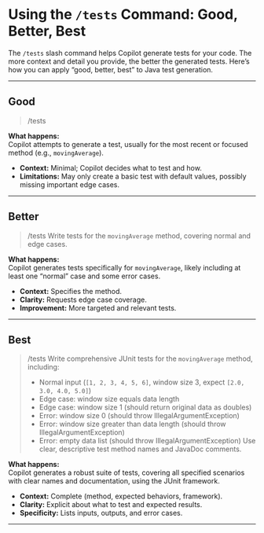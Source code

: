 # Using the `/tests` Command: Good, Better, Best

The `/tests` slash command helps Copilot generate tests for your code. The more context and detail you provide, the better the generated tests. Here’s how you can apply “good, better, best” to Java test generation.

---

## Good

> /tests

**What happens:**  
Copilot attempts to generate a test, usually for the most recent or focused method (e.g., `movingAverage`).  
- **Context:** Minimal; Copilot decides what to test and how.
- **Limitations:** May only create a basic test with default values, possibly missing important edge cases.

---

## Better

> /tests Write tests for the `movingAverage` method, covering normal and edge cases.

**What happens:**  
Copilot generates tests specifically for `movingAverage`, likely including at least one “normal” case and some error cases.
- **Context:** Specifies the method.
- **Clarity:** Requests edge case coverage.
- **Improvement:** More targeted and relevant tests.

---

## Best

> /tests Write comprehensive JUnit tests for the `movingAverage` method, including:
> - Normal input (`[1, 2, 3, 4, 5, 6]`, window size 3, expect `[2.0, 3.0, 4.0, 5.0]`)
> - Edge case: window size equals data length
> - Edge case: window size 1 (should return original data as doubles)
> - Error: window size 0 (should throw IllegalArgumentException)
> - Error: window size greater than data length (should throw IllegalArgumentException)
> - Error: empty data list (should throw IllegalArgumentException)
> Use clear, descriptive test method names and JavaDoc comments.

**What happens:**  
Copilot generates a robust suite of tests, covering all specified scenarios with clear names and documentation, using the JUnit framework.
- **Context:** Complete (method, expected behaviors, framework).
- **Clarity:** Explicit about what to test and expected results.
- **Specificity:** Lists inputs, outputs, and error cases.

---

